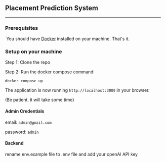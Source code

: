 ## Placement Prediction System

---

### Prerequisites

 You should have [Docker](https://docker.com) installed on your machine. That's it.

### Setup on your machine

Step 1: Clone the repo

Step 2: Run the docker compose command

```plaintext
docker compose up
```

The application is now running `http://localhost:3000` in your browser.

(Be patient, it will take some time)


#### Admin Credentials

email: `admin@gmail.com`

password: `admin`

#### Backend

rename env.example file to .env file and add your openAI API key
